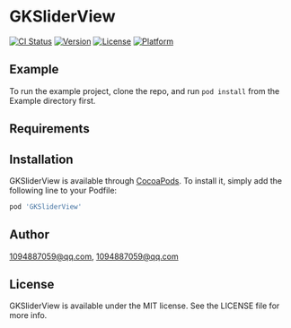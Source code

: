 # GKSliderView

[![CI Status](https://img.shields.io/travis/1094887059@qq.com/GKSliderView.svg?style=flat)](https://travis-ci.org/1094887059@qq.com/GKSliderView)
[![Version](https://img.shields.io/cocoapods/v/GKSliderView.svg?style=flat)](https://cocoapods.org/pods/GKSliderView)
[![License](https://img.shields.io/cocoapods/l/GKSliderView.svg?style=flat)](https://cocoapods.org/pods/GKSliderView)
[![Platform](https://img.shields.io/cocoapods/p/GKSliderView.svg?style=flat)](https://cocoapods.org/pods/GKSliderView)

## Example

To run the example project, clone the repo, and run `pod install` from the Example directory first.

## Requirements

## Installation

GKSliderView is available through [CocoaPods](https://cocoapods.org). To install
it, simply add the following line to your Podfile:

```ruby
pod 'GKSliderView'
```

## Author

1094887059@qq.com, 1094887059@qq.com

## License

GKSliderView is available under the MIT license. See the LICENSE file for more info.
